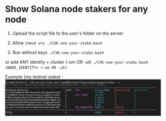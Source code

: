# Show Solana node stakers for any node

1. Upload the script file to the user's folder on the server

2. Allow
`chmod u+x ./CVK-see-your-stake.bash`

3. Run without keys
`./CVK-see-your-stake.bash`

or add ANY identity + cluster (-um OR -ut)
`./CVK-see-your-stake.bash <NODE_IDENTITY> <-um OR -ut>`

Example (my testnet stake) :
![Example (my testnet stake)](/example_stake_test.png "my testnet stake")
